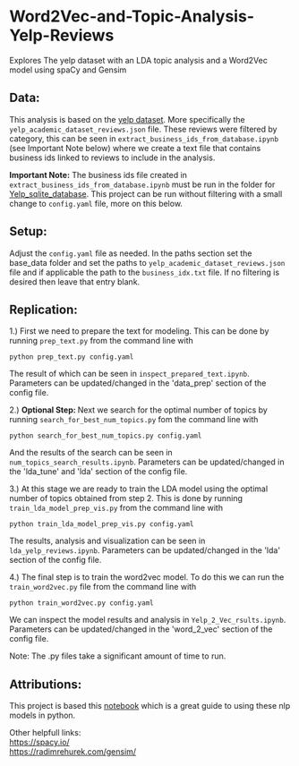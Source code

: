 # Word2Vec-and-Topic-Analysis-Yelp-Reviews
Explores The yelp dataset with an LDA topic analysis and a Word2Vec model using spaCy and Gensim

## Data:
This analysis is based on the [yelp dataset](https://www.yelp.com/dataset). More specifically the `yelp_academic_dataset_reviews.json` file. These reviews were filtered by category, this can be seen in `extract_business_ids_from_database.ipynb` (see Important Note below) where we create a text file that contains business ids linked to reviews to include in the analysis.

<b>Important Note:</b> The business ids file created in `extract_business_ids_from_database.ipynb` must be run in the folder for [Yelp_sqlite_database](https://github.com/Alkoopman85/Yelp_sqlite_database). This project can be run without filtering with a small change to `config.yaml` file, more on this below.

## Setup:
Adjust the `config.yaml` file as needed. In the paths section set the base_data folder and set the paths to `yelp_academic_dataset_reviews.json` file and if applicable the path to the `business_idx.txt` file. If no filtering is desired then leave that entry blank.

## Replication:
1.) First we need to prepare the text for modeling. This can be done by running `prep_text.py` from the command line with 
```
python prep_text.py config.yaml
```
The result of which can be seen in `inspect_prepared_text.ipynb`. Parameters can be updated/changed in the 'data_prep' section of the config file.

2.) <b> Optional Step: </b> Next we search for the optimal number of topics by running `search_for_best_num_topics.py` fom the command line with
```
python search_for_best_num_topics.py config.yaml
```
And the results of the search can be seen in `num_topics_search_results.ipynb`. Parameters can be updated/changed in the 'lda_tune' and 'lda' section of the config file.

3.) At this stage we are ready to train the LDA model using the optimal number of topics obtained from step 2. This is done by running `train_lda_model_prep_vis.py` from the command line with
```
python train_lda_model_prep_vis.py config.yaml
```
The results, analysis and visualization can be seen in `lda_yelp_reviews.ipynb`. Parameters can be updated/changed in the 'lda' section of the config file.

4.) The final step is to train the word2vec model. To do this we can run the `train_word2vec.py` file from the command line with
```
python train_word2vec.py config.yaml
```
We can inspect the model results and analysis in `Yelp_2_Vec_rsults.ipynb`. Parameters can be updated/changed in the 'word_2_vec' section of the config file.

Note: The .py files take a significant amount of time to run.

## Attributions:
This project is based this [notebook](https://github.com/pwharrison/modern-nlp-in-python) which is a great guide to using these nlp models in python.

Other helpfull links:<br>
https://spacy.io/<br>
https://radimrehurek.com/gensim/